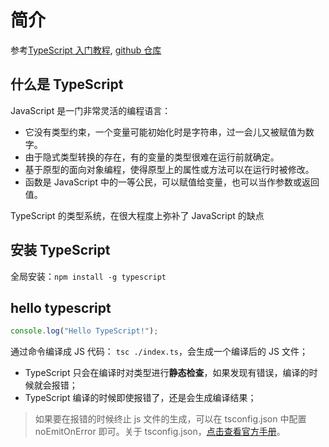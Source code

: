 # 简介

参考[TypeScript 入门教程](https://ts.xcatliu.com/), [github 仓库](https://github.com/xcatliu/typescript-tutorial)

## 什么是 TypeScript

JavaScript 是一门非常灵活的编程语言：

- 它没有类型约束，一个变量可能初始化时是字符串，过一会儿又被赋值为数字。
- 由于隐式类型转换的存在，有的变量的类型很难在运行前就确定。
- 基于原型的面向对象编程，使得原型上的属性或方法可以在运行时被修改。
- 函数是 JavaScript 中的一等公民，可以赋值给变量，也可以当作参数或返回值。

TypeScript 的类型系统，在很大程度上弥补了 JavaScript 的缺点

## 安装 TypeScript

全局安装：`npm install -g typescript`

## hello typescript

```typescript
console.log("Hello TypeScript!");
```

通过命令编译成 JS 代码： `tsc ./index.ts`，会生成一个编译后的 JS 文件；

- TypeScript 只会在编译时对类型进行**静态检查**，如果发现有错误，编译的时候就会报错；
- TypeScript 编译的时候即使报错了，还是会生成编译结果；

> 如果要在报错的时候终止 js 文件的生成，可以在 tsconfig.json 中配置 noEmitOnError 即可。关于 tsconfig.json，[点击查看官方手册](https://www.typescriptlang.org/docs/handbook/tsconfig-json.html)。
